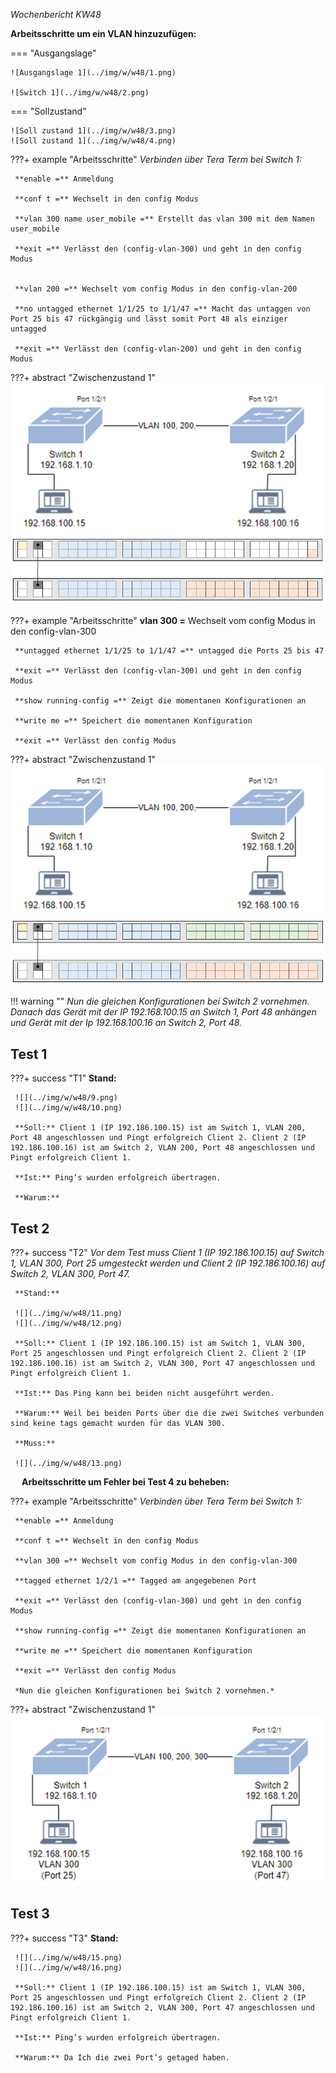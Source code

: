 *Wochenbericht KW48*

**Arbeitsschritte um ein VLAN hinzuzufügen:**

=== "Ausgangslage"

    ![Ausgangslage 1](../img/w/w48/1.png)

    ![Switch 1](../img/w/w48/2.png)

=== "Sollzustand"

    ![Soll zustand 1](../img/w/w48/3.png)
    ![Soll zustand 1](../img/w/w48/4.png)

???+ example "Arbeitsschritte"
     *Verbinden über Tera Term bei Switch 1:*

     **enable =** Anmeldung

     **conf t =** Wechselt in den config Modus

     **vlan 300 name user_mobile =** Erstellt das vlan 300 mit dem Namen user_mobile

     **exit =** Verlässt den (config-vlan-300) und geht in den config Modus


     **vlan 200 =** Wechselt vom config Modus in den config-vlan-200

     **no untagged ethernet 1/1/25 to 1/1/47 =** Macht das untaggen von Port 25 bis 47 rückgängig und lässt somit Port 48 als einziger untagged

     **exit =** Verlässt den (config-vlan-200) und geht in den config Modus

???+ abstract "Zwischenzustand 1"
     ![](../img/w/w48/5.png)
     ![](../img/w/w48/6.png)

???+ example "Arbeitsschritte"
     **vlan 300 =** Wechselt vom config Modus in den config-vlan-300

     **untagged ethernet 1/1/25 to 1/1/47 =** untagged die Ports 25 bis 47

     **exit =** Verlässt den (config-vlan-300) und geht in den config Modus

     **show running-config =** Zeigt die momentanen Konfigurationen an

     **write me =** Speichert die momentanen Konfiguration

     **exit =** Verlässt den config Modus

???+ abstract "Zwischenzustand 1"
     ![](../img/w/w48/7.png)
     ![](../img/w/w48/8.png)

!!! warning ""
    *Nun die gleichen Konfigurationen bei Switch 2 vornehmen. Danach das Gerät mit der IP 192.168.100.15 an Switch 1, Port 48 anhängen und Gerät mit der Ip 192.168.100.16 an Switch 2, Port 48.*

## Test 1

???+ success "T1"
     **Stand:**

     ![](../img/w/w48/9.png)
     ![](../img/w/w48/10.png)

     **Soll:** Client 1 (IP 192.186.100.15) ist am Switch 1, VLAN 200, Port 48 angeschlossen und Pingt erfolgreich Client 2. Client 2 (IP 192.186.100.16) ist am Switch 2, VLAN 200, Port 48 angeschlossen und Pingt erfolgreich Client 1.

     **Ist:** Ping’s wurden erfolgreich übertragen.

     **Warum:**

## Test 2

???+ success "T2"
     *Vor dem Test muss Client 1 (IP 192.186.100.15) auf Switch 1, VLAN 300, Port 25 umgesteckt werden und Client 2 (IP 192.186.100.16) auf Switch 2, VLAN 300, Port 47.*

     **Stand:**

     ![](../img/w/w48/11.png)
     ![](../img/w/w48/12.png)

     **Soll:** Client 1 (IP 192.186.100.15) ist am Switch 1, VLAN 300, Port 25 angeschlossen und Pingt erfolgreich Client 2. Client 2 (IP 192.186.100.16) ist am Switch 2, VLAN 300, Port 47 angeschlossen und Pingt erfolgreich Client 1.

     **Ist:** Das Ping kann bei beiden nicht ausgeführt werden.

     **Warum:** Weil bei beiden Ports über die die zwei Switches verbunden sind keine tags gemacht wurden für das VLAN 300.

     **Muss:**

     ![](../img/w/w48/13.png)
 
**Arbeitsschritte um Fehler bei Test 4 zu beheben:**

???+ example "Arbeitsschritte"
     *Verbinden über Tera Term bei Switch 1:*

     **enable =** Anmeldung

     **conf t =** Wechselt in den config Modus

     **vlan 300 =** Wechselt vom config Modus in den config-vlan-300

     **tagged ethernet 1/2/1 =** Tagged am angegebenen Port

     **exit =** Verlässt den (config-vlan-300) und geht in den config Modus

     **show running-config =** Zeigt die momentanen Konfigurationen an

     **write me =** Speichert die momentanen Konfiguration

     **exit =** Verlässt den config Modus

     *Nun die gleichen Konfigurationen bei Switch 2 vornehmen.*

???+ abstract "Zwischenzustand 1"
     ![](../img/w/w48/14.png)

## Test 3

???+ success "T3"
     **Stand:**

     ![](../img/w/w48/15.png)
     ![](../img/w/w48/16.png)

     **Soll:** Client 1 (IP 192.186.100.15) ist am Switch 1, VLAN 300, Port 25 angeschlossen und Pingt erfolgreich Client 2. Client 2 (IP 192.186.100.16) ist am Switch 2, VLAN 300, Port 47 angeschlossen und Pingt erfolgreich Client 1.

     **Ist:** Ping’s wurden erfolgreich übertragen.

     **Warum:** Da Ich die zwei Port’s getaged haben.
